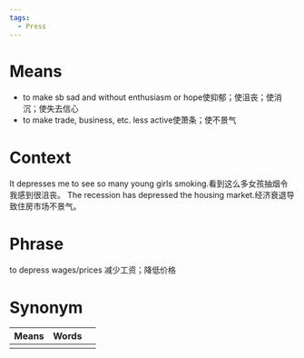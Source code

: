 ```yaml
---
tags:
  - Press
---
```

# Means
- to make sb sad and without enthusiasm or hope使抑郁；使沮丧；使消沉；使失去信心
-  to make trade, business, etc. less active使萧条；使不景气
# Context
It depresses me to see so many young girls smoking.看到这么多女孩抽烟令我感到很沮丧。
The recession has depressed the housing market.经济衰退导致住房市场不景气。
# Phrase
to depress wages/prices 减少工资；降低价格
# Synonym
| Means | Words |     |
| ----- | ----- | --- |
|       |       |     |
